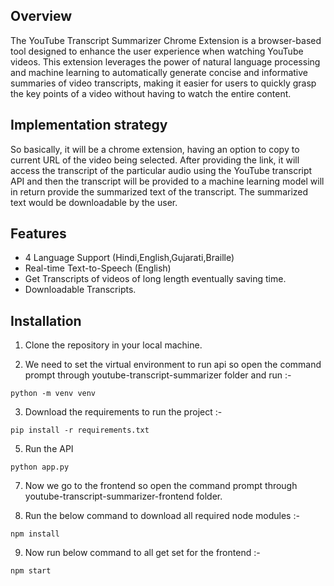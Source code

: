 ## Overview

The YouTube Transcript Summarizer Chrome Extension is a browser-based tool designed to enhance the user experience when watching YouTube videos. This extension leverages the power of natural language processing and machine learning to automatically generate concise and informative summaries of video transcripts, making it easier for users to quickly grasp the key points of a video without having to watch the entire content.

## Implementation strategy

So basically, it will be a chrome extension, having an option to copy to current URL of the video being selected. After providing the link, it will access the transcript of the particular audio using the YouTube transcript API and then the transcript will be provided to a machine learning model will in return provide the summarized text of the transcript. The summarized text would be downloadable by the user.

## Features

- 4 Language Support (Hindi,English,Gujarati,Braille)
- Real-time Text-to-Speech (English)
- Get Transcripts of videos of long length eventually saving time.
- Downloadable Transcripts.


## Installation

1. Clone the repository in your local machine.

2. We need to set the virtual environment to run api so open the command prompt through youtube-transcript-summarizer folder and run :-
```
python -m venv venv
```
3. Download the requirements to run the project :-
```
pip install -r requirements.txt
```
5. Run the API
```
python app.py
```
7. Now we go to the frontend so open the command prompt through youtube-transcript-summarizer-frontend folder.

8. Run the below command to download all required node modules :-
```
npm install
```
9. Now run below command to all get set for the frontend :-
```
npm start
```



